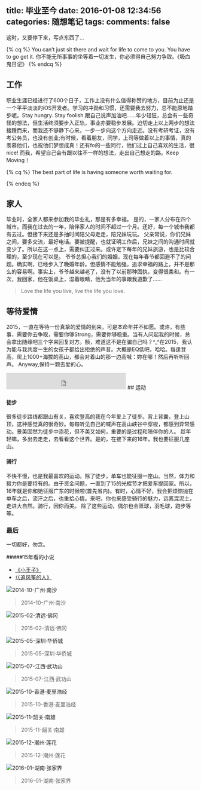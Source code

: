 title: 毕业至今
date: 2016-01-08 12:34:56
categories: 随想笔记
tags: 
comments: false
---
这时，又要停下来，写点东西了...
<!-- more -->
{% cq %}
You can’t just sit there and wait for life to come to you. You have to go get it.
你不能无所事事的坐等着一切发生，你必须得自己努力争取。《吸血鬼日记》
{% endcq %}

## 工作
职业生涯已经进行了600个日子，工作上没有什么值得称赞的地方，目前为止还是一个平平淡淡的iOS开发者。学习的冲劲和习惯，还需要我去努力，总不能原地踏步呢。Stay hungry. Stay foolish.跟自己说声加油吧……年少轻狂，总会有一些奇怪的想法，但生活终须要步入正轨，事业亦要稳步发展。迫切走上以上两步的想法接踵而来，而我还不够静下心来，一步一步向这个方向走近。没有考研考证，没有考公务员，也没有创业;有时候，看着朋友，同学，上司等做着以上的事情，真的羡慕他们，也祝他们梦想成真！还有fo的一些同行，他们过上自己喜欢的生活，很nice! 而我，希望自己会有跟以往不一样的想法，走出自己想走的路。Keep Moving！

{% cq %}
The best part of life is having someone worth waiting for.

 {% endcq %}

## 家人
毕业时，全家人都来参加我的毕业礼，那是有多幸福。
是的，一家人分布在四个城市。而我在过去的一年，陪伴家人的时间不超过一个月。还好，每一个城市我都有去过。但接下来还是多抽时间陪父母走走，陪兄妹玩玩。
父亲常说，你们兄妹之间，要多交流，最好电话。要被提醒，也就证明工作后，兄妹之间的沟通时间就变少了。所以在这一点上，需要纠正过来。或许定下每年的兄妹旅游，也是比较合理的，至少现在可以是。
爷爷总担心我们的婚姻，现在每年春节都回避不了的问题。确实啊，已经步入了晚婚年龄。但感情不能勉强，追求幸福的路上，并不是那么的容易啊。事实上，爷爷越来越老了，没有了以前那种固执，变得很柔和。有一次，我回家，他在饭桌上，湿着眼睛，他为当年的事跟我道歉了……

> Love the life you live, live the life you love.



## 等待爱情
2015，一直在等待一份真挚的爱情的到来，可是本命年并不如愿。或许，有些事，需要你去争取，需要你够Strong，需要你够稳重。当有人问起我的时候，总会拿出随缘吧三个字来回复对方。额，难道这不是在骗自己吗？^_^在2015，我认为能与我共度一生的女孩子都给出拒绝的声音。大概是EQ低吧，哈哈。每逢登高，爬上1000+海拔的高山，都会对着山的那一边高喊：妳在哪！然后再听听回声。
Anyway,保持一颗去爱的心。

<iframe frameborder="no" border="0" marginwidth="0" marginheight="0" width=320 height=44 src="http://music.163.com/outchain/player?type=2&id=25730757&auto=1&height=66"></iframe>
## 运动

#### 徒步
很多徒步路线都跟山有关，喜欢登高的我在今年爱上了徒步。背上背囊，登上山顶，这种感觉真的很奇妙。每每听见自己的喊声在高山峡谷中穿梭，都感到异常感动。景美固然为徒步中添花，但不美又如何，重要的是过程和陪伴你的人。
趁年轻嘛，多出去走走，去看看这个世界。是的，在接下来的16年，我也要征服几座山。

#### 骑行
不快不慢，也是我最喜欢的运动。除了徒步，单车也能征服一座山。当然，体力和毅力你是要持有的。由于资金问题，一直到了15的光棍节才把爱车提回家。所以，16年就是你和她征服广东的时候啦(首先省内)。有时，心情不好，我会把烦恼抛在单车之后，流汗之后，也重拾心情。来吧，你也来感受骑行的魅力，远离混泥土，走进大自然。骑行，因你而美。
除了这些运动，偶尔也会篮球，羽毛球，跑步等等。


### 最后
一切都好，勿念。

#####15年看的小说
- [《小王子》](http://book.douban.com/subject/1084336/)
- [巜追风筝的人》](http://book.douban.com/subject/1770782/)

![2014-10-广州·南沙](http://7sbydq.com1.z0.glb.clouddn.com/2014.10)
> 2014-10-广州·南沙

![2015-02-清远·佛冈](http://7sbydq.com1.z0.glb.clouddn.com/2015.02)
> 2015-02-清远·佛冈

![2015-05-深圳·华侨城](http://7sbydq.com1.z0.glb.clouddn.com/2015.05)
> 2015-05-深圳·华侨城

![2015-07-江西·武功山](http://7sbydq.com1.z0.glb.clouddn.com/2015.07)
> 2015-07-江西·武功山

![2015-10-香港·麦里浩经](http://7sbydq.com1.z0.glb.clouddn.com/2015.10)
> 2015-10-香港·麦里浩经

![2015-11-韶关·南雄](http://7sbydq.com1.z0.glb.clouddn.com/2015.11)
> 2015-11-韶关·南雄

![2015-12-潮州·莲花](http://7sbydq.com1.z0.glb.clouddn.com/2015.12)
> 2015-12-潮州·莲花

![2016-01-湖南·张家界](http://7sbydq.com1.z0.glb.clouddn.com/2016.01)
> 2016-01-湖南·张家界

